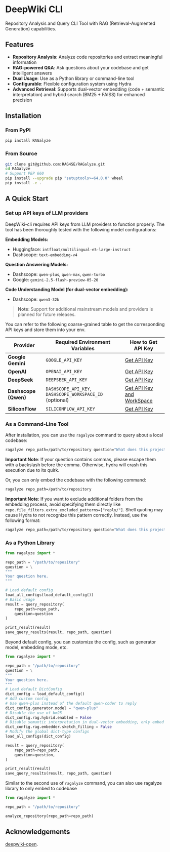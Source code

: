 # DeepWiki CLI

Repository Analysis and Query CLI Tool with RAG (Retrieval-Augmented Generation) capabilities.

## Features

- **Repository Analysis**: Analyze code repositories and extract meaningful information
- **RAG-powered Q&A**: Ask questions about your codebase and get intelligent answers
- **Dual Usage**: Use as a Python library or command-line tool
- **Configurable**: Flexible configuration system using Hydra
- **Advanced Retrieval**: Supports dual-vector embedding (code + semantic interpretation) and hybrid search (BM25 + FAISS) for enhanced precision

## Installation

### From PyPI

```bash
pip install RAGalyze
```

### From Source

```bash
git clone git@github.com:RAG4SE/RAGalyze.git
cd RAGalyze
# Support PEP 660
pip install --upgrade pip "setuptools>=64.0.0" wheel
pip install -e .

```

## A Quick Start

### Set up API keys of LLM providers

DeepWiki-cli requires API keys from LLM providers to function properly. The tool has been thoroughly tested with the following model configurations:

**Embedding Models:**
- Huggingface: `intfloat/multilingual-e5-large-instruct`
- Dashscope: `text-embedding-v4`

**Question Answering Models:**
- Dashscope: `qwen-plus`, `qwen-max`, `qwen-turbo`
- Google: `gemini-2.5-flash-preview-05-20`

**Code Understanding Model (for dual-vector embedding):**
- Dashscope: `qwen3-32b`

> **Note**: Support for additional mainstream models and providers is planned for future releases.

You can refer to the following coarse-grained table to get the corresponding API keys and store them into your env.

| Provider | Required Environment Variables | How to Get API Key |
|----------|-------------------------------|-------------------|
| **Google Gemini** | `GOOGLE_API_KEY` | [Get API Key](https://aistudio.google.com/app/apikey) |
| **OpenAI** | `OPENAI_API_KEY` | [Get API Key](https://platform.openai.com/api-keys) |
| **DeepSeek** | `DEEPSEEK_API_KEY` | [Get API Key](https://platform.deepseek.com/api_keys) |
| **Dashscope (Qwen)** | `DASHSCOPE_API_KEY`, `DASHSCOPE_WORKSPACE_ID` (optional) | [Get API Key and WorkSpace](https://bailian.console.aliyun.com/?spm=a2c4g.11186623.0.0.6ebe48238qeoit&tab=api#/api)  |
| **SiliconFlow** | `SILICONFLOW_API_KEY` | [Get API Key](https://cloud.siliconflow.cn/i/api-keys) |

### As a Command-Line Tool

After installation, you can use the `ragalyze` command to query about a local codebase:

```bash
ragalyze repo_path=/path/to/repository question="What does this project do?"
```

**Important Note**: If your question contains commas, please escape them with a backslash before the comma. Otherwise, hydra will crash this execution due to its quirk.

Or, you can only embed the codebase with the following command:

```bash
ragalyze repo_path=/path/to/repository
```

**Important Note**: If you want to exclude additional folders from the embedding process, avoid specifying them directly like `repo.file_filters.extra_excluded_patterns=["reply/"]`. 
Shell quoting may cause Hydra to not recognize this pattern correctly. Instead, use the following format:

```bash
ragalyze repo_path=/path/to/repository question="What does this project do?" 'repo.file_filters.extra_excluded_patterns=[pattern1, pattern2]'
```

### As a Python Library

```python
from ragalyze import *

repo_path = "/path/to/repository"
question = \
"""
Your question here.
"""

# Load default config
load_all_configs(load_default_config())
# Basic usage
result = query_repository(
    repo_path=repo_path,
    question=question
)

print_result(result)
save_query_results(result, repo_path, question)
```

Beyond default config, you can customize the config, such as generator model, embedding mode, etc.

```python
from ragalyze import *

repo_path = "/path/to/repository"
question = \
"""
Your question here.
"""
# Load default DictConfig
dict_config = load_default_config()
# Add custom config
# Use qwen-plus instead of the default qwen-coder to reply
dict_config.generator.model = "qwen-plus"
# Disable the use of bm25
dict_config.rag.hybrid.enabled = False
# Disable semantic interpretation in dual-vector embedding, only embed code snippets
dict_config.rag.embedder.sketch_filling = False
# Modify the global dict-type configs
load_all_configs(dict_config)

result = query_repository(
    repo_path=repo_path,
    question=question,
)

print_result(result)
save_query_results(result, repo_path, question)
```

Similar to the second use of `ragalyze` command, you can also use ragalyze library to only embed to codebase

```python
from ragalyze import *

repo_path = "/path/to/repository"

analyze_repository(repo_path=repo_path)

```

## Acknowledgements

[deepwiki-open](https://github.com/AsyncFuncAI/deepwiki-open).